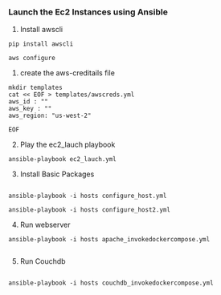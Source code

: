 

### Launch the Ec2 Instances using Ansible

1. Install awscli
```
pip install awscli

aws configure

```
1. create the aws-creditails file
```
mkdir templates
cat << EOF > templates/awscreds.yml
aws_id : ""
aws_key : ""
aws_region: "us-west-2"

EOF

```
2. Play the ec2_lauch playbook

```
ansible-playbook ec2_lauch.yml 

```


3. Install Basic Packages

```

ansible-playbook -i hosts configure_host.yml

ansible-playbook -i hosts configure_host2.yml

```

4. Run webserver
```
ansible-playbook -i hosts apache_invokedockercompose.yml


```

5. Run Couchdb
```

ansible-playbook -i hosts couchdb_invokedockercompose.yml

```

